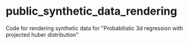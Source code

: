 # public_synthetic_data_rendering
Code for rendering synthetic data for "Probabilistic 3d regression with projected huber distribution"
